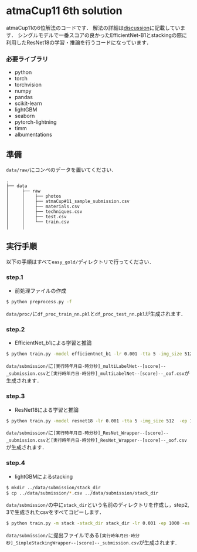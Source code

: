 # atmaCup11 6th solution

atmaCup11の6位解法のコードです．
解法の詳細は[discussion](https://www.guruguru.science/competitions/17/discussions/462f4199-66aa-4b40-8585-09d2b296d5e8/)に記載しています．
シングルモデルで一番スコアの良かったEfficientNet-B1とstackingの際に利用したResNet18の学習・推論を行うコードになっています．


### 必要ライブラリ
* python
* torch
* torchvision
* numpy
* pandas
* scikit-learn
* lightGBM
* seaborn
* pytorch-lightning
* timm
* albumentations

## 準備

`data/raw/`にコンペのデータを置いてください．

```
.
├── data
│     ├── raw
│     │    ├── photos
│     │    ├── atmaCup#11_sample_submission.csv
│     │    ├── materials.csv
│     │    ├── techniques.csv
│     │    ├── test.csv
│     │    └── train.csv
│     │

```

## 実行手順
以下の手順はすべて`easy_gold/`ディレクトリで行ってください．


### step.1 
* 前処理ファイルの作成

```bash
$ python preprocess.py -f
```
`data/proc/`に`df_proc_train_nn.pkl`と`df_proc_test_nn.pkl`が生成されます．


### step.2
* EfficientNet_b1による学習と推論

```bash
$ python train.py -model efficientnet_b1 -lr 0.001 -tta 5 -img_size 512  -ep 1000 -es 200 -batch 32
```
`data/submission/`に`[実行時年月日-時分秒]_multiLabelNet--[score]--_submission.csv`と`[実行時年月日-時分秒]_multiLabelNet--[score]--_oof.csv`が生成されます．


### step.3
* ResNet18による学習と推論

```bash
$ python train.py -model resnet18 -lr 0.001 -tta 5 -img_size 512  -ep 1000 -es 200 -batch 32
```
`data/submission/`に`[実行時年月日-時分秒]_ResNet_Wrapper--[score]--_submission.csv`と`[実行時年月日-時分秒]_ResNet_Wrapper--[score]--_oof.csv`が生成されます．


### step.4
* lightGBMによるstacking

```bash
$ mkdir ../data/submission/stack_dir
$ cp ../data/submission/*.csv ../data/submission/stack_dir
```
`data/submission/`の中に`stack_dir`という名前のディレクトリを作成し，step2, 3で生成されたcsvをすべてコピーします．


```bash
$ python train.py -m stack -stack_dir stack_dir -lr 0.001 -ep 1000 -es 200 -f 15
```

`data/submission/`に提出ファイルである`[実行時年月日-時分秒]_SimpleStackingWrapper--[score]--_submission.csv`が生成されます．